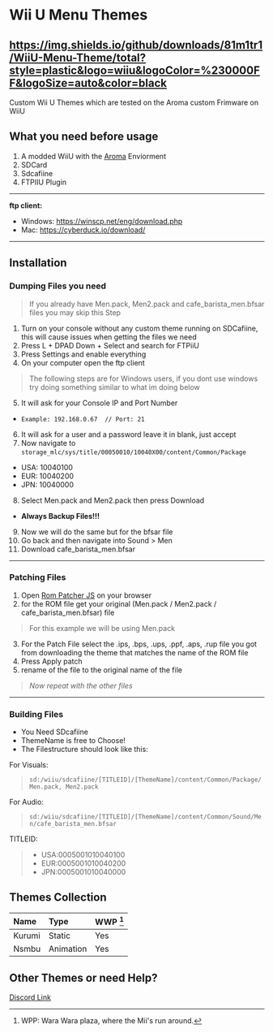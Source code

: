 # Wii U Menu Themes
https://img.shields.io/github/downloads/81m1tr1/WiiU-Menu-Theme/total?style=plastic&logo=wiiu&logoColor=%230000FF&logoSize=auto&color=black
---
Custom Wii U Themes which are tested on the Aroma custom Frimware on WiiU
## What you need before usage
1. A modded WiiU with the [Aroma](https://aroma.foryour.cafe/) Enviorment
2. SDCard
3. Sdcafiine
4. FTPIIU Plugin
---
**ftp client:**
- Windows: https://winscp.net/eng/download.php
- Mac: https://cyberduck.io/download/
---
## Installation
### Dumping Files you need
> If you already have Men.pack, Men2.pack and cafe_barista_men.bfsar files you may skip this Step
1. Turn on your console without any custom theme running on SDCafiine, this will cause issues when getting the files we need
2. Press L + DPAD Down + Select and search for FTPiiU
3. Press Settings and enable everything
4. On your computer open the ftp client
> The following steps are for Windows users, if you dont use windows try doing something similar to what  im doing below
5. It will ask for your Console IP and Port Number
- ```Example: 192.168.0.67  // Port: 21```
6. It will ask for a user and a password leave it in blank, just accept
7. Now navigate to
```storage_mlc/sys/title/00050010/10040X00/content/Common/Package```
- USA: 10040100
- EUR: 10040200
- JPN: 10040000
8. Select Men.pack and Men2.pack then press Download
- **Always Backup Files!!!**
9. Now we will do the same but for the bfsar file
10. Go back and then navigate into Sound > Men 
11. Download cafe_barista_men.bfsar
---
### Patching Files
1. Open [Rom Patcher JS](https://www.marcrobledo.com/RomPatcher.js/) on your browser
2. for the ROM file get your original (Men.pack / Men2.pack / cafe_barista_men.bfsar) file
> For this example we will be using Men.pack
3. For the Patch File select the .ips, .bps, .ups, .ppf, .aps, .rup file you got from downloading the theme that matches the name of the ROM file
4. Press Apply patch
5. rename of the file to the original name of the file 
> *Now repeat with the other files*
---
### Building Files
- You Need SDcafiine
- ThemeName is free to Choose!
- The Filestructure should look like this:

For Visuals:
>```sd:/wiiu/sdcafiine/[TITLEID]/[ThemeName]/content/Common/Package/Men.pack, Men2.pack```

For Audio:
> ```sd:/wiiu/sdcafiine/[TITLEID]/[ThemeName]/content/Common/Sound/Men/cafe_barista_men.bfsar```

TITLEID:
> - USA:0005001010040100
> - EUR:0005001010040200
> - JPN:0005001010040000

## Themes Collection
| Name | Type | WWP [^1] |
|:-|:-|:-|
| Kurumi | Static | Yes |
| Nsmbu | Animation | Yes |

[^1]: WPP:  Wara Wara plaza, where the Mii's run around.
## Other Themes or need Help?
[Discord Link](https://discord.gg/Q52AUxX6jz)
